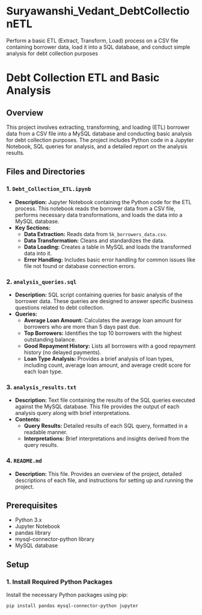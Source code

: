 # Suryawanshi_Vedant_DebtCollectionETL
Perform a basic ETL (Extract, Transform, Load) process on a CSV file containing borrower data, load it into a SQL database, and conduct simple analysis for debt collection purposes
# Debt Collection ETL and Basic Analysis

## Overview
This project involves extracting, transforming, and loading (ETL) borrower data from a CSV file into a MySQL database and conducting basic analysis for debt collection purposes. The project includes Python code in a Jupyter Notebook, SQL queries for analysis, and a detailed report on the analysis results.

## Files and Directories

### 1. `Debt_Collection_ETL.ipynb`
- **Description:** Jupyter Notebook containing the Python code for the ETL process. This notebook reads the borrower data from a CSV file, performs necessary data transformations, and loads the data into a MySQL database.
- **Key Sections:**
  - **Data Extraction:** Reads data from `5k_borrowers_data.csv`.
  - **Data Transformation:** Cleans and standardizes the data.
  - **Data Loading:** Creates a table in MySQL and loads the transformed data into it.
  - **Error Handling:** Includes basic error handling for common issues like file not found or database connection errors.

### 2. `analysis_queries.sql`
- **Description:** SQL script containing queries for basic analysis of the borrower data. These queries are designed to answer specific business questions related to debt collection.
- **Queries:**
  - **Average Loan Amount:** Calculates the average loan amount for borrowers who are more than 5 days past due.
  - **Top Borrowers:** Identifies the top 10 borrowers with the highest outstanding balance.
  - **Good Repayment History:** Lists all borrowers with a good repayment history (no delayed payments).
  - **Loan Type Analysis:** Provides a brief analysis of loan types, including count, average loan amount, and average credit score for each loan type.

### 3. `analysis_results.txt`
- **Description:** Text file containing the results of the SQL queries executed against the MySQL database. This file provides the output of each analysis query along with brief interpretations.
- **Contents:**
  - **Query Results:** Detailed results of each SQL query, formatted in a readable manner.
  - **Interpretations:** Brief interpretations and insights derived from the query results.

### 4. `README.md`
- **Description:** This file. Provides an overview of the project, detailed descriptions of each file, and instructions for setting up and running the project.

## Prerequisites
- Python 3.x
- Jupyter Notebook
- pandas library
- mysql-connector-python library
- MySQL database

## Setup

### 1. Install Required Python Packages
Install the necessary Python packages using pip:
```bash
pip install pandas mysql-connector-python jupyter
